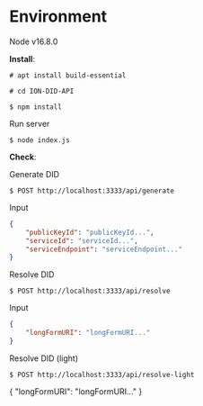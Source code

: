 # Environment 
Node v16.8.0

**Install**:

```
# apt install build-essential
```

```
# cd ION-DID-API
```

```
$ npm install
```

Run server
```
$ node index.js
```

**Check**:

Generate DID  
```
$ POST http://localhost:3333/api/generate

```
Input
```json
{
    "publicKeyId": "publicKeyId...",
    "serviceId": "serviceId...",
    "serviceEndpoint": "serviceEndpoint..."
}
```

Resolve DID  
```
$ POST http://localhost:3333/api/resolve

```
Input
```json
{
    "longFormURI": "longFormURI..."
}
```
Resolve DID  (light)
```
$ POST http://localhost:3333/api/resolve-light

```
{
    "longFormURI": "longFormURI..."
}